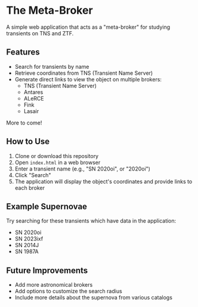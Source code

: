 # The Meta-Broker

A simple web application that acts as a "meta-broker" for studying transients on TNS and ZTF.

## Features

- Search for transients by name
- Retrieve coordinates from TNS (Transient Name Server)
- Generate direct links to view the object on multiple brokers:
  - TNS (Transient Name Server)
  - Antares
  - ALeRCE
  - Fink
  - Lasair

More to come!

## How to Use

1. Clone or download this repository
2. Open `index.html` in a web browser
3. Enter a transient name (e.g., "SN 2020oi", or "2020oi")
4. Click "Search"
5. The application will display the object's coordinates and provide links to each broker

## Example Supernovae

Try searching for these transients which have data in the application:
- SN 2020oi
- SN 2023ixf
- SN 2014J
- SN 1987A

## Future Improvements

- Add more astronomical brokers
- Add options to customize the search radius
- Include more details about the supernova from various catalogs
